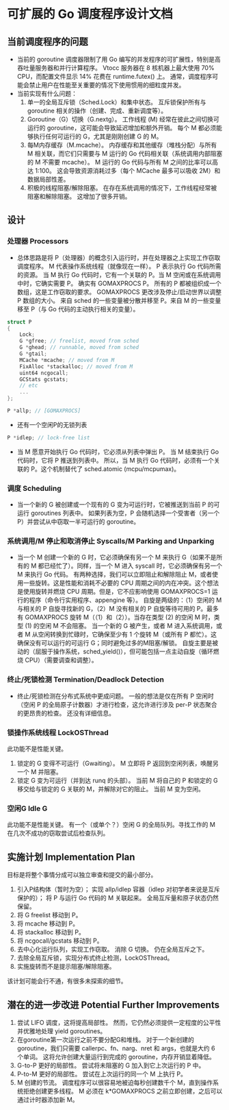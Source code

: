 # 可扩展的 Go 调度程序设计文档

## 当前调度程序的问题

- 当前的 goroutine 调度器限制了用 Go 编写的并发程序的可扩展性，特别是高吞吐量服务器和并行计算程序。 Vtocc 服务器在 8 核机器上最大使用 70% CPU，而配置文件显示 14% 花费在 runtime.futex() 上。 通常，调度程序可能会禁止用户在性能至关重要的情况下使用惯用的细粒度并发。
- 当前实现有什么问题：
  1. 单一的全局互斥锁（Sched.Lock）和集中状态。 互斥锁保护所有与 goroutine 相关的操作（创建、完成、重新调度等）。
  2. Goroutine（G）切换（G.nextg）。 工作线程 (M) 经常在彼此之间切换可运行的 goroutine，这可能会导致延迟增加和额外开销。 每个 M 都必须能够执行任何可运行的 G，尤其是刚刚创建 G 的 M。
  3. 每M内存缓存（M.mcache）。 内存缓存和其他缓存（堆栈分配）与所有 M 相关联，而它们只需要与 M 运行的 Go 代码相关联（系统调用内部阻塞的 M 不需要 mcache）。 M 运行的 Go 代码与所有 M 之间的比率可以高达 1:100。 这会导致资源消耗过多（每个 MCache 最多可以吸收 2M）和数据局部性差。
  4. 积极的线程阻塞/解除阻塞。 在存在系统调用的情况下，工作线程经常被阻塞和解除阻塞。 这增加了很多开销。

## 设计

### 处理器 Processors

- 总体思路是将 P（处理器）的概念引入运行时，并在处理器之上实现工作窃取调度程序。
M 代表操作系统线程（就像现在一样）。 P 表示执行 Go 代码所需的资源。 当 M 执行 Go 代码时，它有一个关联的 P。当 M 空闲或在系统调用中时，它确实需要 P。
确实有 GOMAXPROCS P。 所有的 P 都被组织成一个数组，这是工作窃取的要求。 GOMAXPROCS 更改涉及停止/启动世界以调整 P 数组的大小。
来自 sched 的一些变量被分散并移至 P。来自 M 的一些变量移至 P（与 Go 代码的主动执行相关的变量）。

``` c
struct P
{
	Lock;
	G *gfree; // freelist, moved from sched
	G *ghead; // runnable, moved from sched
	G *gtail;
	MCache *mcache; // moved from M
	FixAlloc *stackalloc; // moved from M
	uint64 ncgocall;
	GCStats gcstats;
	// etc
	...
};

P *allp; // [GOMAXPROCS]
```

- 还有一个空闲P的无锁列表

```c
P *idlep; // lock-free list
```

- 当 M 愿意开始执行 Go 代码时，它必须从列表中弹出 P。 当 M 结束执行 Go 代码时，它将 P 推送到列表中。 所以，当 M 执行 Go 代码时，必须有一个关联的 P。这个机制替代了 sched.atomic (mcpu/mcpumax)。

### 调度 Scheduling

- 当一个新的 G 被创建或一个现有的 G 变为可运行时，它被推送到当前 P 的可运行 goroutines 列表中。 如果列表为空，P 会随机选择一个受害者（另一个 P）并尝试从中窃取一半可运行的 goroutine。

### 系统调用/M 停止和取消停止 **Syscalls/M Parking and Unparking**

- 当一个 M 创建一个新的 G 时，它必须确保有另一个 M 来执行 G（如果不是所有的 M 都已经忙了）。同样，当一个 M 进入 syscall 时，它必须确保有另一个 M 来执行 Go 代码。
  有两种选择，我们可以立即阻止和解除阻止 M，或者使用一些旋转。这是性能和消耗不必要的 CPU 周期之间的内在冲突。这个想法是使用旋转并燃烧 CPU 周期。但是，它不应影响使用 GOMAXPROCS=1 运行的程序（命令行实用程序、appengine 等）。
  自旋是两级的：（1）空闲的 M 与相关的 P 自旋寻找新的 G，（2）M 没有相关的 P 自旋等待可用的 P。最多有 GOMAXPROCS 旋转 M（（1）和（2））。当存在类型 (2) 的空闲 M 时，类型 (1) 的空闲 M 不会阻塞。
  当一个新的 G 被产生，或者 M 进入系统调用，或者 M 从空闲转换到忙碌时，它确保至少有 1 个旋转 M（或所有 P 都忙）。这确保没有可以运行的可运行 G；同时避免过多的M阻塞/解锁。
  自旋主要是被动的（屈服于操作系统，sched_yield()），但可能包括一点主动自旋（循环燃烧 CPU）（需要调查和调整）。

### 终止/死锁检测 Termination/Deadlock Detection

- 终止/死锁检测在分布式系统中更成问题。 一般的想法是仅在所有 P 空闲时（空闲 P 的全局原子计数器）才进行检查，这允许进行涉及 per-P 状态聚合的更昂贵的检查。
  还没有详细信息。

### 锁操作系统线程 LockOSThread

此功能不是性能关键。

1. 锁定的 G 变得不可运行（Gwaiting）。 M 立即将 P 返回到空闲列表，唤醒另一个 M 并阻塞。
2. 锁定 G 变为可运行（并到达 runq 的头部）。 当前 M 将自己的 P 和锁定的 G 移交给与锁定的 G 关联的 M，并解除对它的阻止。 当前 M 变为空闲。

### 空闲G **Idle G**

此功能不是性能关键。
有一个（或单个？）空闲 G 的全局队列。寻找工作的 M 在几次不成功的窃取尝试后检查队列。

## 实施计划 **Implementation Plan**

目标是将整个事情分成可以独立审查和提交的最小部分。

1. 引入P结构体（暂时为空）； 实现 allp/idlep 容器（idlep 对初学者来说是互斥保护的）； 将 P 与运行 Go 代码的 M 关联起来。 全局互斥量和原子状态仍然保留。
2. 将 G freelist 移动到 P。
3. 将 mcache 移动到 P。
4. 将 stackalloc 移动到 P。
5. 将 ncgocall/gcstats 移动到 P。
6. 去中心化运行队列，实现工作窃取。 消除 G 切换。 仍在全局互斥之下。
7. 去除全局互斥锁，实现分布式终止检测，LockOSThread。
8. 实施旋转而不是提示阻塞/解除阻塞。

该计划可能会行不通，有很多未探索的细节。

## 潜在的进一步改进 **Potential Further Improvements**

1. 尝试 LIFO 调度，这将提高局部性。 然而，它仍然必须提供一定程度的公平性并优雅地处理 yield goroutines。
2. 在goroutine第一次运行之前不要分配G和堆栈。 对于一个新创建的 goroutine，我们只需要 callerpc、fn、narg、nret 和 args，也就是大约 6 个单词。 这将允许创建大量运行到完成的 goroutine，内存开销显着降低。
3. G-to-P 更好的局部性。 尝试将未阻塞的 G 加入到它上次运行的 P 中。
4. P-to-M 更好的局部性。 尝试在上次运行的同一个 M 上执行 P。
5. M 创建的节流。 调度程序可以很容易地被迫每秒创建数千个 M，直到操作系统拒绝创建更多线程。 M 必须在 k*GOMAXPROCS 之前立即创建，之后可以通过计时器添加新 M。
